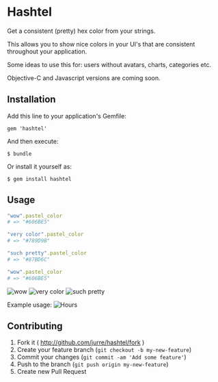 # Hashtel

Get a consistent (pretty) hex color from your strings.

This allows you to show nice colors in your UI's that
are consistent throughout your application.

Some ideas to use this for: users without avatars,
charts, categories etc.

Objective-C and Javascript versions are coming soon.

## Installation

Add this line to your application's Gemfile:

    gem 'hashtel'

And then execute:

    $ bundle

Or install it yourself as:

    $ gem install hashtel

## Usage

```ruby
"wow".pastel_color
# => "#606BE5"

"very color".pastel_color
# => "#789D9B"

"such pretty".pastel_color
# => "#87BD6C"

"wow".pastel_color
# => "#606BE5"
```

![wow](https://raw.github.com/jurre/hashtel/master/img/wow.png)
![very color](https://raw.github.com/jurre/hashtel/master/img/very-color.png)
![such pretty](https://raw.github.com/jurre/hashtel/master/img/such-pretty.png)

Example usage:
![Hours](https://raw.github.com/jurre/hashtel/master/img/example.png)

## Contributing

1. Fork it ( http://github.com/jurre/hashtel/fork )
2. Create your feature branch (`git checkout -b my-new-feature`)
3. Commit your changes (`git commit -am 'Add some feature'`)
4. Push to the branch (`git push origin my-new-feature`)
5. Create new Pull Request
